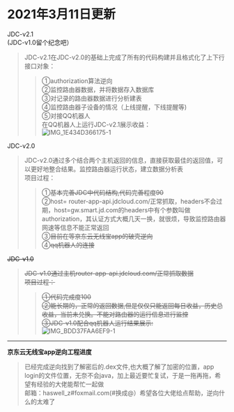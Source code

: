 2021年3月11日更新
=

JDC-v2.1<br>
(JDC-v1.0留个纪念吧）<br>
>JDC-v2.1在JDC-v2.0的基础上完成了所有的代码构建并且格式化了上下行接口对象：<br>
>>①authorization算法逆向<br>
>>②监控路由器数据，并将数据存入数据库<br>
>>③对记录的路由器数据进行分析建表<br>
>>④监控路由器子设备的情况（上线提醒，下线提醒等)<br>
>>⑤对接QQ机器人<br>
>>在QQ机器人上运行JDC-v2.1展示收益：<br>
>>![IMG_1E434D366175-1](https://user-images.githubusercontent.com/61647893/110804034-c379cf00-82ba-11eb-8e8f-6edc170469c2.jpeg)



JDC-v2.0
>JDC-v2.0通过多个结合两个主机返回的信息，直接获取最佳的返回值，可以更好地整合结果。监控路由器运行状态，建立数据分析表<br>
>项目过程：<br>
>>①~~基本完善JDC中代码结构,代码完善程度90~~<br>
>>②host= router-app-api.jdcloud.com/正常抓取，headers不会过期，host=gw.smart.jd.com的headers中有个参数叫做authorization，其认证方式大概几天一换，就很烦，导致监控路由器网速等信息不能正常返回<br>
>>③~~目前在等京东云无线宝app的破壳逆向~~<br>
>>④~~qq机器人的连接~~

~~JDC-v1.0~~
>~~JDC-v1.0通过主机router-app-api.jdcloud.com/正常抓取数据~~<br>
>~~项目过程：~~<br>
>>~~①代码完成度100~~<br>
>>~~②能长期的，正常的返回数据,但是仅仅只能返回每日收益，历史总收益，当前未兑换。不能对路由器的运行信息进行监控~~<br>
>>~~③JDC-v1.0配合qq机器人运行结果展示:~~<br>
>>![IMG_BDD37FAA6EF9-1](https://user-images.githubusercontent.com/61647893/110797655-44819800-82b4-11eb-9770-5f57c664c16c.jpeg)
***
**京东云无线宝app逆向工程进度**
>已经完成逆向找到了解密后的.dex文件,也大概了解了加密的位置，app login的文件位置，无奈不会java，加上最近要忙复试，于是一拖再拖，希望有经验的大佬能帮忙一起做<br>邮箱：haswell_z#foxmail.com(#换成@）希望各位大佬给点帮助，逆向什么的太难了
